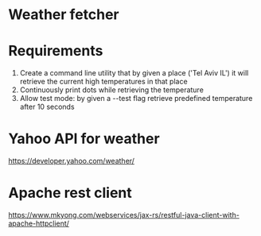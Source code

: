 # Weather fetcher

# Requirements
1. Create a command line utility that by given a place ('Tel Aviv IL') it will 
retrieve the current high temperatures in that place
2. Continuously print dots while retrieving the temperature
3. Allow test mode: by given a --test flag 
retrieve predefined temperature after 10 seconds


# Yahoo API for weather
https://developer.yahoo.com/weather/

# Apache rest client 
https://www.mkyong.com/webservices/jax-rs/restful-java-client-with-apache-httpclient/

